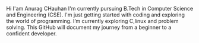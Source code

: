 Hi I'am Anurag CHauhan  I'm currently pursuing B.Tech in Computer Science and Engineering (CSE).
 I'm just getting started with coding and exploring the world of programming.
 I’m currently exploring  C,linux and problem solving. This GitHub will document my journey from a beginner to a confident developer.


